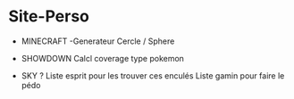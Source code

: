 # Site-Perso

- MINECRAFT
  -Generateur Cercle / Sphere
  
- SHOWDOWN
  Calcl coverage type pokemon
  
- SKY ?
  Liste esprit pour les trouver ces enculés
   Liste gamin pour faire le pédo

